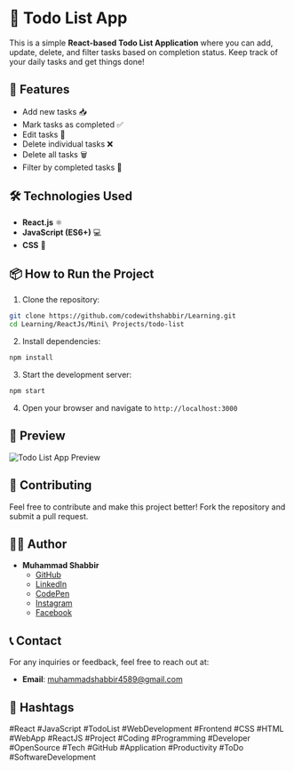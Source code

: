 # 📝 Todo List App

This is a simple **React-based Todo List Application** where you can add, update, delete, and filter tasks based on completion status. Keep track of your daily tasks and get things done!

## 🚀 Features

- Add new tasks 📥
- Mark tasks as completed ✅
- Edit tasks 📝
- Delete individual tasks ❌
- Delete all tasks 🗑️
- Filter by completed tasks 🔄

## 🛠️ Technologies Used

- **React.js** ⚛️
- **JavaScript (ES6+)** 💻
- **CSS** 🎨

## 📦 How to Run the Project

1. Clone the repository:

```bash
git clone https://github.com/codewithshabbir/Learning.git
cd Learning/ReactJs/Mini\ Projects/todo-list
```

2. Install dependencies:

```bash
npm install
```

3. Start the development server:

```bash
npm start
```

4. Open your browser and navigate to `http://localhost:3000`

## 📸 Preview

![Todo List App Preview](react-todo-app.png.png)

## 🌟 Contributing

Feel free to contribute and make this project better! Fork the repository and submit a pull request.

## 👨‍💻 Author

- **Muhammad Shabbir**  
  - [GitHub](https://github.com/codewithshabbir)
  - [LinkedIn](https://www.linkedin.com/in/codewithshabbir)
  - [CodePen](https://codepen.io/codewithshabbir)
  - [Instagram](https://www.instagram.com/codewithshabbir)
  - [Facebook](https://www.facebook.com/codewithshabbir)

## 📞 Contact

For any inquiries or feedback, feel free to reach out at:
- **Email**: [muhammadshabbir4589@gmail.com](mailto:muhammadshabbir4589@gmail.com)

## 📢 Hashtags
#React #JavaScript #TodoList #WebDevelopment #Frontend #CSS #HTML #WebApp #ReactJS #Project #Coding #Programming #Developer #OpenSource #Tech #GitHub #Application #Productivity #ToDo #SoftwareDevelopment